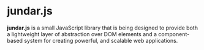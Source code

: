 # jundar.js

**jundar.js** is a small JavaScript library that is being designed to provide both a lightweight layer of abstraction over DOM elements and a component-based system for creating powerful, and scalable web applications.